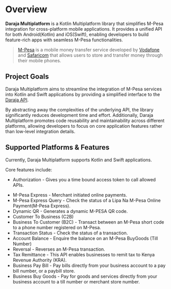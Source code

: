 # Overview

**Daraja Multiplatform** is a Kotlin Multiplatform library that simplifies M-Pesa integration for cross-platform mobile applications. It provides a unified API for both Android(Kotlin) and iOS(Swift), enabling developers to build feature-rich apps with seamless M-Pesa functionalities.

> [M-Pesa](https://en.wikipedia.org/wiki/M-Pesa) is a mobile money transfer service developed by [Vodafone](https://www.vodafone.com/) and [Safaricom](https://www.safaricom.co.ke/) that allows users to store and transfer money through their mobile phones.

## Project Goals

Daraja Multiplatform aims to streamline the integration of M-Pesa services into Kotlin and Swift applications by providing a simplified interface to the [Daraja API](https://developer.safaricom.co.ke/APIs).

By abstracting away the complexities of the underlying API, the library significantly reduces development time and effort. Additionally, Daraja Multiplatform promotes code reusability and maintainability across different platforms, allowing developers to focus on core application features rather than low-level integration details.

## Supported Platforms & Features

Currently, Daraja Multiplatform supports Kotlin and Swift applications.

Core features include:

* Authorization - Gives you a time bound access token to call allowed APIs.
- M-Pesa Express - Merchant initiated online payments.
- M-Pesa Express Query - Check the status of a Lipa Na M-Pesa Online Payment(M-Pesa Express).
- Dynamic QR - Generates a dynamic M-PESA QR code.
- Customer To Business (C2B)
- Business To Customer (B2C) - Transact between an M-Pesa short code to a phone number
  registered on M-Pesa.
- Transaction Status - Check the status of a transaction.
- Account Balance - Enquire the balance on an M-Pesa BuyGoods (Till Number)
- Reversal - Reverses an M-Pesa transaction.
- Tax Remittance - This API enables businesses to remit tax to Kenya Revenue Authority (KRA).
- Business Pay Bill - Pay bills directly from your business account to a pay bill number, or a
  paybill store.
- Business Buy Goods - Pay for goods and services directly from your business account to a till number or merchant store number.


